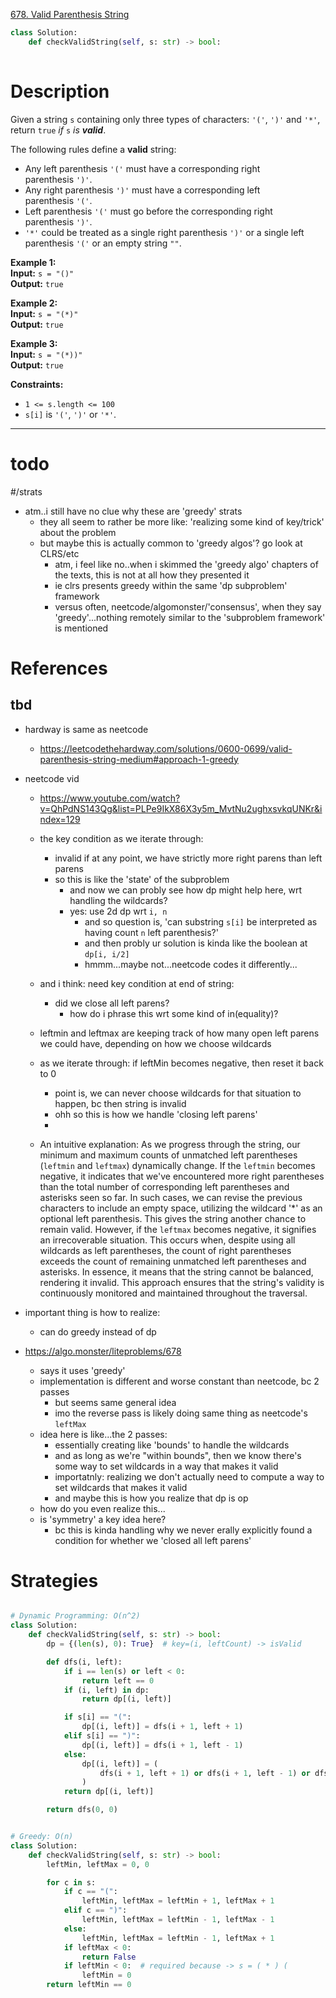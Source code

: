 [678. Valid Parenthesis String](https://leetcode.com/problems/valid-parenthesis-string/)

```python
class Solution:
    def checkValidString(self, s: str) -> bool:
        
```

# Description

Given a string `s` containing only three types of characters: `'('`, `')'` and `'*'`, return `true` _if_ `s` _is **valid**_.

The following rules define a **valid** string:
- Any left parenthesis `'('` must have a corresponding right parenthesis `')'`.
- Any right parenthesis `')'` must have a corresponding left parenthesis `'('`.
- Left parenthesis `'('` must go before the corresponding right parenthesis `')'`.
- `'*'` could be treated as a single right parenthesis `')'` or a single left parenthesis `'('` or an empty string `""`.

**Example 1:**  
**Input:** `s = "()"`  
**Output:** `true`  

**Example 2:**  
**Input:** `s = "(*)"`  
**Output:** `true`  

**Example 3:**  
**Input:** `s = "(*))"`  
**Output:** `true`  

**Constraints:**
- `1 <= s.length <= 100`
- `s[i]` is `'('`, `')'` or `'*'`.

---


# todo

#/strats 
- atm..i still have no clue why these are 'greedy' strats
	- they all seem to rather be more like: 'realizing some kind of key/trick' about the problem
	- but maybe this is actually common to 'greedy algos'? go look at CLRS/etc
		- atm, i feel like no..when i skimmed the 'greedy algo' chapters of the texts, this is not at all how they presented it
		- ie clrs presents greedy within the same 'dp subproblem' framework
		- versus often, neetcode/algomonster/'consensus', when they say 'greedy'...nothing remotely similar to the 'subproblem framework' is mentioned





# References


## tbd

- hardway is same as neetcode
	- https://leetcodethehardway.com/solutions/0600-0699/valid-parenthesis-string-medium#approach-1-greedy

- neetcode vid
	- https://www.youtube.com/watch?v=QhPdNS143Qg&list=PLPe9IkX86X3y5m_MvtNu2ughxsvkqUNKr&index=129
	- the key condition as we iterate through:
		- invalid if at any point, we have strictly more right parens than left parens
		- so this is like the 'state' of the subproblem
			- and now we can probly see how dp might help here, wrt handling the wildcards?
			- yes: use 2d dp wrt `i, n`
				- and so question is, 'can substring `s[i]` be interpreted as having count `n` left parenthesis?'
				- and then probly ur solution is kinda like the boolean at `dp[i, i/2]`
				- hmmm...maybe not...neetcode codes it differently...
	- and i think: need key condition at end of string:
		- did we close all left parens?
			- how do i phrase this wrt some kind of in(equality)?

	- leftmin and leftmax are keeping track of how many open left parens we could have, depending on how we choose wildcards
	- as we iterate through: if leftMin becomes negative, then reset it back to 0
		- point is, we can never choose wildcards for that situation to happen, bc then string is invalid
		- ohh so this is how we handle 'closing left parens'
		- 



	- An intuitive explanation: As we progress through the string, our minimum and maximum counts of unmatched left parentheses (`leftmin` and `leftmax`) dynamically change. If the `leftmin` becomes negative, it indicates that we've encountered more right parentheses than the total number of corresponding left parentheses and asterisks seen so far. In such cases, we can revise the previous characters to include an empty space, utilizing the wildcard '*' as an optional left parenthesis. This gives the string another chance to remain valid. However, if the `leftmax` becomes negative, it signifies an irrecoverable situation. This occurs when, despite using all wildcards as left parentheses, the count of right parentheses exceeds the count of remaining unmatched left parentheses and asterisks. In essence, it means that the string cannot be balanced, rendering it invalid. This approach ensures that the string's validity is continuously monitored and maintained throughout the traversal.

- important thing is how to realize:
	- can do greedy instead of dp


- https://algo.monster/liteproblems/678
	- says it uses 'greedy'
	- implementation is different and worse constant than neetcode, bc 2 passes
		- but seems same general idea
		- imo the reverse pass is likely doing same thing as neetcode's `leftMax`
	- idea here is like...the 2 passes:
		- essentially creating like 'bounds' to handle the wildcards
		- and as long as we're "within bounds", then we know there's some way to set wildcards in a way that makes it valid
		- importatnly: realizing we don't actually need to compute a way to set wildcards that makes it valid
		- and maybe this is how you realize that dp is op
	- how do you even realize this...
	- is 'symmetry' a key idea here?
		- bc this is kinda handling why we never erally explicitly found a condition for whether we 'closed all left parens'



# Strategies

```python

# Dynamic Programming: O(n^2)
class Solution:
    def checkValidString(self, s: str) -> bool:
        dp = {(len(s), 0): True}  # key=(i, leftCount) -> isValid

        def dfs(i, left):
            if i == len(s) or left < 0:
                return left == 0
            if (i, left) in dp:
                return dp[(i, left)]

            if s[i] == "(":
                dp[(i, left)] = dfs(i + 1, left + 1)
            elif s[i] == ")":
                dp[(i, left)] = dfs(i + 1, left - 1)
            else:
                dp[(i, left)] = (
                    dfs(i + 1, left + 1) or dfs(i + 1, left - 1) or dfs(i + 1, left)
                )
            return dp[(i, left)]

        return dfs(0, 0)


# Greedy: O(n)
class Solution:
    def checkValidString(self, s: str) -> bool:
        leftMin, leftMax = 0, 0

        for c in s:
            if c == "(":
                leftMin, leftMax = leftMin + 1, leftMax + 1
            elif c == ")":
                leftMin, leftMax = leftMin - 1, leftMax - 1
            else:
                leftMin, leftMax = leftMin - 1, leftMax + 1
            if leftMax < 0:
                return False
            if leftMin < 0:  # required because -> s = ( * ) (
                leftMin = 0
        return leftMin == 0


```